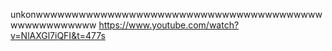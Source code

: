 unkonwwwwwwwwwwwwwwwwwwwwwwwwwwwwwwwwwwwwwwwwwwwwwwwwwwww
https://www.youtube.com/watch?v=NlAXGl7iQFI&t=477s
